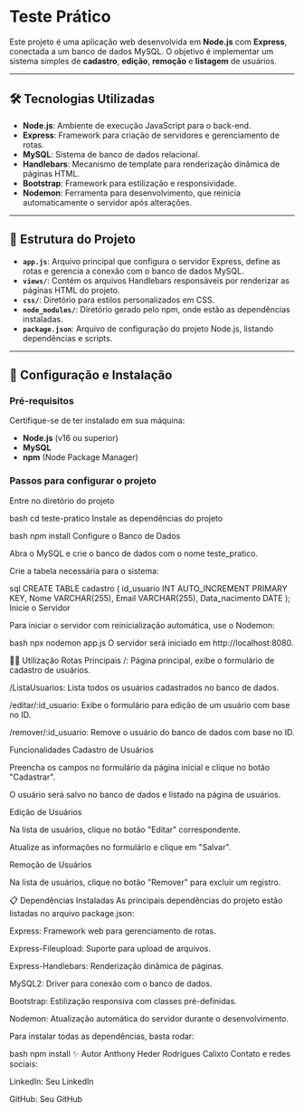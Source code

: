 # Teste Prático

Este projeto é uma aplicação web desenvolvida em **Node.js** com **Express**, conectada a um banco de dados MySQL. O objetivo é implementar um sistema simples de **cadastro**, **edição**, **remoção** e **listagem** de usuários.

---

## 🛠 Tecnologias Utilizadas

- **Node.js**: Ambiente de execução JavaScript para o back-end.
- **Express**: Framework para criação de servidores e gerenciamento de rotas.
- **MySQL**: Sistema de banco de dados relacional.
- **Handlebars**: Mecanismo de template para renderização dinâmica de páginas HTML.
- **Bootstrap**: Framework para estilização e responsividade.
- **Nodemon**: Ferramenta para desenvolvimento, que reinicia automaticamente o servidor após alterações.

---

## 📂 Estrutura do Projeto

- **`app.js`**: Arquivo principal que configura o servidor Express, define as rotas e gerencia a conexão com o banco de dados MySQL.
- **`views/`**: Contém os arquivos Handlebars responsáveis por renderizar as páginas HTML do projeto.
- **`css/`**: Diretório para estilos personalizados em CSS.
- **`node_modules/`**: Diretório gerado pelo npm, onde estão as dependências instaladas.
- **`package.json`**: Arquivo de configuração do projeto Node.js, listando dependências e scripts.

---

## 🚀 Configuração e Instalação

### **Pré-requisitos**
Certifique-se de ter instalado em sua máquina:
- **Node.js** (v16 ou superior)
- **MySQL**
- **npm** (Node Package Manager)

### **Passos para configurar o projeto**

Entre no diretório do projeto

bash
cd teste-pratico
Instale as dependências do projeto

bash
npm install
Configure o Banco de Dados

Abra o MySQL e crie o banco de dados com o nome teste_pratico.

Crie a tabela necessária para o sistema:

sql
CREATE TABLE cadastro (
    id_usuario INT AUTO_INCREMENT PRIMARY KEY,
    Nome VARCHAR(255),
    Email VARCHAR(255),
    Data_nacimento DATE
);
Inicie o Servidor

Para iniciar o servidor com reinicialização automática, use o Nodemon:

bash
npx nodemon app.js
O servidor será iniciado em http://localhost:8080.

🧑‍💻 Utilização
Rotas Principais
/: Página principal, exibe o formulário de cadastro de usuários.

/ListaUsuarios: Lista todos os usuários cadastrados no banco de dados.

/editar/:id_usuario: Exibe o formulário para edição de um usuário com base no ID.

/remover/:id_usuario: Remove o usuário do banco de dados com base no ID.

Funcionalidades
Cadastro de Usuários

Preencha os campos no formulário da página inicial e clique no botão "Cadastrar".

O usuário será salvo no banco de dados e listado na página de usuários.

Edição de Usuários

Na lista de usuários, clique no botão "Editar" correspondente.

Atualize as informações no formulário e clique em "Salvar".

Remoção de Usuários

Na lista de usuários, clique no botão "Remover" para excluir um registro.

📋 Dependências Instaladas
As principais dependências do projeto estão listadas no arquivo package.json:

Express: Framework web para gerenciamento de rotas.

Express-Fileupload: Suporte para upload de arquivos.

Express-Handlebars: Renderização dinâmica de páginas.

MySQL2: Driver para conexão com o banco de dados.

Bootstrap: Estilização responsiva com classes pré-definidas.

Nodemon: Atualização automática do servidor durante o desenvolvimento.

Para instalar todas as dependências, basta rodar:

bash
npm install
✨ Autor
Anthony Heder Rodrigues Calixto Contato e redes sociais:

LinkedIn: Seu LinkedIn

GitHub: Seu GitHub
